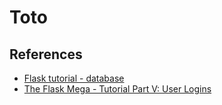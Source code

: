 # Toto

## References
* [Flask tutorial - database](https://flask.palletsprojects.com/en/1.1.x/tutorial/database/)
* [The Flask Mega - Tutorial Part V: User Logins](https://blog.miguelgrinberg.com/post/the-flask-mega-tutorial-part-v-user-logins)
